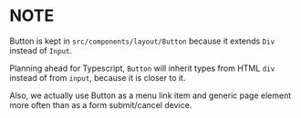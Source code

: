 # NOTE

Button is kept in `src/components/layout/Button` because it extends `Div` instead of `Input`.

Planning ahead for Typescript, `Button` will inherit types from HTML `div` instead of from `input`, because it is closer to it.

Also, we actually use Button as a menu link item and generic page element more often than as a form submit/cancel device.
